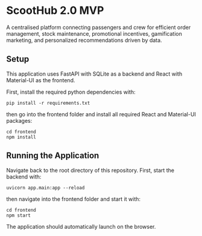 # ScootHub 2.0 MVP

A centralised platform connecting passengers and crew for efficient order management, stock maintenance, promotional incentives, gamification marketing, and personalized recommendations driven by data.

## Setup

This application uses FastAPI with SQLite as a backend and React with Material-UI as the frontend.

First, install the required python dependencies with:

```
pip install -r requirements.txt
```

then go into the frontend folder and install all required React and Material-UI packages:

```
cd frontend
npm install
```

## Running the Application

Navigate back to the root directory of this repository. First, start the backend with:

```
uvicorn app.main:app --reload
```

then navigate into the frontend folder and start it with:

```
cd frontend
npm start
```

The application should automatically launch on the browser.